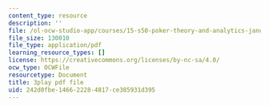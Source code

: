 ```yaml
---
content_type: resource
description: ''
file: /ol-ocw-studio-app/courses/15-s50-poker-theory-and-analytics-january-iap-2015/242d0fbe146622284817ce385931d395_tXVDY1HvrVU.pdf
file_size: 130010
file_type: application/pdf
learning_resource_types: []
license: https://creativecommons.org/licenses/by-nc-sa/4.0/
ocw_type: OCWFile
resourcetype: Document
title: 3play pdf file
uid: 242d0fbe-1466-2228-4817-ce385931d395
---
```

